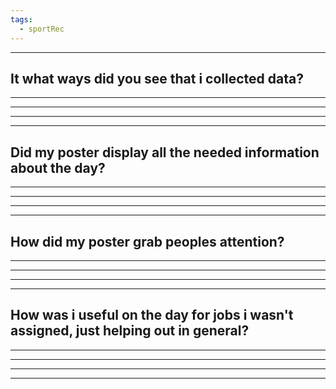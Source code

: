 ```yaml
---
tags:
  - sportRec
---
```

___
## It what ways did you see that i collected data?

___
___
___
___
## Did my poster display all the needed information about the day?
___
___
___
___
## How did my poster grab peoples attention?
___
___
___
___
## How was i useful on the day for jobs i wasn't assigned, just helping out in general?
___
___
___
___



